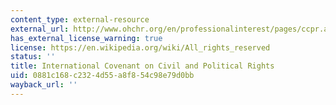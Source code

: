 ```yaml
---
content_type: external-resource
external_url: http://www.ohchr.org/en/professionalinterest/pages/ccpr.aspx
has_external_license_warning: true
license: https://en.wikipedia.org/wiki/All_rights_reserved
status: ''
title: International Covenant on Civil and Political Rights
uid: 0881c168-c232-4d55-a8f8-54c98e79d0bb
wayback_url: ''
---
```

